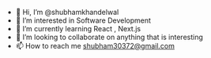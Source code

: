 - 👋 Hi, I’m @shubhamkhandelwal
- 👀 I’m interested in Software Development
- 🌱 I’m currently learning  React , Next.js 
- 💞️ I’m looking to collaborate on anything that is interesting
- 📫 How to reach me shubham30372@gmail.com

<!---
shubhamkhandelwal/shubhamkhandelwal is a ✨ special ✨ repository because its `README.md` (this file) appears on your GitHub profile.
You can click the Preview link to take a look at your changes.
--->
